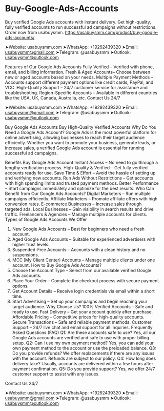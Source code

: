 # Buy-Google-Ads-Accounts
Buy verified Google Ads accounts with instant delivery. Get high-quality, fully verified accounts to run successful ad campaigns without restrictions. Order now from usabuysmm.
https://usabuysmm.com/product/buy-google-ads-accounts/

➤Website: usabuysmm.com
➤WhatsApp: +19292439320
➤Email: usabuysmm@gmail.com
➤Telegram: @usabuysmm
➤Outlook: usabuysmm@outlook.com

Features of Our Google Ads Accounts
Fully Verified – Verified with phone, email, and billing information.
Fresh & Aged Accounts– Choose between new or aged accounts based on your needs.
Multiple Payment Methods –
Accounts support different payment options like credit cards, PayPal, and VCC.
High-Quality Support – 24/7 customer service for assistance and troubleshooting.
Region-Specific Accounts – Available in different countries like the USA, UK, Canada, Australia, etc.
Contact Us 24/7

➤Website: usabuysmm.com
➤WhatsApp: +19292439320
➤Email: usabuysmm@gmail.com
➤Telegram: @usabuysmm
➤Outlook: usabuysmm@outlook.com


Buy Google Ads Accounts
Buy High-Quality Verified Accounts
Why Do You Need a Google Ads Account?
Google Ads is the most powerful platform for online advertising, allowing businesses to reach their target audience efficiently. Whether you want to promote your business, generate leads, or increase sales, a verified Google Ads account is essential for running successful ad campaigns.

Benefits Buy Google Ads Account
Instant Access – No need to go through a lengthy verification process.
High-Quality & Verified – Get fully verified accounts ready for use.
Save Time & Effort – Avoid the hassle of setting up and verifying new accounts.
Run Ads Without Restrictions – Get accounts with high spending limits and trusted payment methods.
Better Performance – Start campaigns immediately and optimize for the best results.
Who Can Benefit from Our Google Ads Accounts?
Digital Marketers – Run multiple campaigns efficiently.
Affiliate Marketers – Promote affiliate offers with high conversion rates.
E-commerce Businesses – Increase sales through targeted ads.
Local Businesses – Gain visibility in search results and drive traffic.
Freelancers & Agencies – Manage multiple accounts for clients.
Types of Google Ads Accounts We Offer
1. New Google Ads Accounts – Best for beginners who need a fresh account.
2. Aged Google Ads Accounts – Suitable for experienced advertisers with higher trust levels.
3. Suspended-Free Accounts – Accounts with a clean history and no suspensions.
4. MCC (My Client Center) Accounts – Manage multiple clients under one account.
How to Buy Google Ads Accounts?
1. Choose the Account Type – Select from our available verified Google Ads accounts.
2. Place Your Order – Complete the checkout process with secure payment options.
3. Get Account Details – Receive login credentials via email within a short time.
4. Start Advertising – Set up your campaigns and begin reaching your target audience.
Why Choose Us?
100% Verified Accounts – Safe and ready to use.
Fast Delivery – Get your account quickly after purchase.
Affordable Pricing – Competitive prices for high-quality accounts.
Secure Transactions – Safe and reliable payment methods.
Customer Support – 24/7 live chat and email support for all inquiries.
Frequently Asked Questions (FAQ)
Q1: Are these accounts safe to use?
Yes, all our Google Ads accounts are verified and safe to use with proper billing setup.
Q2: Can I use my own payment method?
Yes, you can add your own payment method to the account or use the preloaded balance.
Q3: Do you provide refunds?
We offer replacements if there are any issues with the account. Refunds are subject to our policy.
Q4: How long does delivery take?
Usually, accounts are delivered within a few hours after payment confirmation.
Q5: Do you provide support?
Yes, we offer 24/7 customer support to assist with any issues.

Contact Us 24/7

➤Website: usabuysmm.com
➤WhatsApp: +19292439320
➤Email: usabuysmm@gmail.com
➤Telegram: @usabuysmm
➤Outlook: usabuysmm@outlook.com

